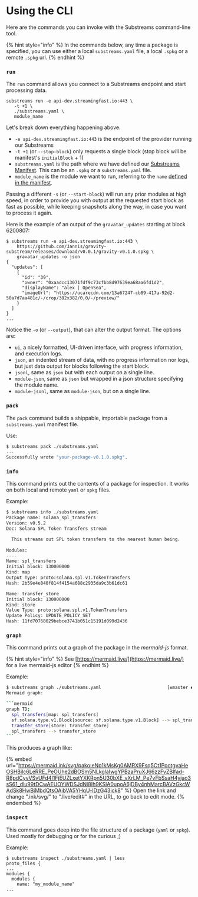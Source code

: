 # Using the CLI

Here are the commands you can invoke with the Substreams command-line tool.

{% hint style="info" %}
In the commands below, any time a package is specified, you can use either a local `substreams.yaml` file, a local `.spkg` or a remote `.spkg` url.
{% endhint %}

### **`run`**

The `run` command allows you connect to a Substreams endpoint and start processing data.

```
substreams run -e api-dev.streamingfast.io:443 \
   -t +1 \
   ./substreams.yaml \
   module_name
```

Let's break down everything happening above.

* `-e api-dev.streamingfast.io:443` is the endpoint of the provider running our Substreams
* `-t +1`  (or `--stop-block`) only requests a single block (stop block will be manifest's `initialBlock` + 1)
* `substreams.yaml` is the path where we have defined our [Substreams Manifest](https://github.com/streamingfast/substreams-docs/blob/master/docs/guides/docs/reference/manifests.html). This can be an `.spkg` or a `substreams.yaml` file.
* `module_name` is the module we want to run, referring to the `name` [defined in the manifest](manifests.md#modules-.name).

Passing a different `-s` (or `--start-block`) will run any prior modules at high speed, in order to provide you with output at the requested start block as fast as possible, while keeping snapshots along the way, in case you want to process it again.

Here is the example of an output of the `gravatar_updates` starting at block 6200807:

```
$ substreams run -e api-dev.streamingfast.io:443 \
    https://github.com/Jannis/gravity-substream/releases/download/v0.0.1/gravity-v0.1.0.spkg \
    gravatar_updates -o json
{
  "updates": [
    {
      "id": "39",
      "owner": "0xaadcc13071fdf9c73cfbb8d97639ea68aa6fd1d2",
      "displayName": "alex | OpenSea",
      "imageUrl": "https://ucarecdn.com/13a67247-cb89-417a-92d2-50a7d7aa481c/-/crop/382x382/0,0/-/preview/"
    }
  ]
}
...
```

Notice the `-o` (or `--output`), that can alter the output format. The options are:

* `ui`, a nicely formatted, UI-driven interface, with progress information, and execution logs.
* `json`, an indented stream of data, with no progress information nor logs, but just data output for blocks following the start block.
* `jsonl`, same as `json` but with each output on a single line.
* `module-json`, same as `json` but wrapped in a json structure specifying the module name.
* `module-jsonl`, same as `module-json`, but on a single line.

### `pack`

The `pack` command builds a shippable, importable package from a `substreams.yaml` manifest file.

Use:

```bash
$ substreams pack ./substreams.yaml
...
Successfully wrote "your-package-v0.1.0.spkg".
```

### `info`

This command prints out the contents of a package for inspection. It works on both local and remote `yaml` or `spkg` files.

Example:

```bash
$ substreams info ./substreams.yaml
Package name: solana_spl_transfers
Version: v0.5.2
Doc: Solana SPL Token Transfers stream

  This streams out SPL token transfers to the nearest human being.
  
Modules:
----
Name: spl_transfers
Initial block: 130000000
Kind: map
Output Type: proto:solana.spl.v1.TokenTransfers
Hash: 2b59e4e840f814f4154a688c2935da9c3b61dc61

Name: transfer_store
Initial block: 130000000
Kind: store
Value Type: proto:solana.spl.v1.TokenTransfers
Update Policy: UPDATE_POLICY_SET
Hash: 11fd70768029bebce3741b051c15191d099d2436

```

### `graph`

This command prints out a graph of the package in the _mermaid-js_ format.

{% hint style="info" %}
See [https://mermaid.live/](https://mermaid.live/) for a live mermaid-js editor
{% endhint %}

Example:

````bash
$ substreams graph ./substreams.yaml                         [±master ●●]
Mermaid graph:

```mermaid
graph TD;
  spl_transfers[map: spl_transfers]
  sf.solana.type.v1.Block[source: sf.solana.type.v1.Block] --> spl_transfers
  transfer_store[store: transfer_store]
  spl_transfers --> transfer_store
```
````

This produces a graph like:

{% embed url="https://mermaid.ink/svg/pako:eNp1kMsKg0AMRX9Fsq5Ct1PootgvaHeOSHBilc6LeRRE_PeOUhe2dBOSm5NLkglaIwgYPBzaPruXJ66zzFvZBIfad-R8pdCyvVSvUFd4I1FjEUZLxetYXKRpn5U30bXE_vXrLM_Pe7vFbSsaH4yjao3sS61_dlu99tDCwAEUOYWDSJdNi8Ih9KSIA0upoA6jDBy4nhMarcBAVzGkcWAdSk8HwBjMbdQtsOAibVA5YHqU-lDzG43ick8" %}
Open the link and change ".ink/svg/" to ".live/edit#" in the URL, to go back to edit mode.
{% endembed %}

### `inspect`

This command goes deep into the file structure of a package (`yaml` or `spkg`). Used mostly for debugging or for the curious ;)

Example:

```
$ substreams inspect ./substreams.yaml | less
proto_files {
...
modules {
  modules {
    name: "my_module_name"
...
```
